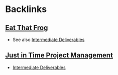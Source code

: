 
# Backlinks
## [Eat That Frog](<Eat That Frog.md>)
- See also [Intermediate Deliverables](<Intermediate Deliverables.md>)

## [Just in Time Project Management](<Just in Time Project Management.md>)
- [Intermediate Deliverables](<Intermediate Deliverables.md>)

